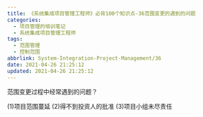 ```yaml
---
title: 《系统集成项目管理工程师》必背100个知识点-36范围变更的遇到的问题
categories:
  - 项目管理的培训笔记
  - 系统集成项目管理工程师
tags:
  - 范围管理
  - 控制范围
abbrlink: System-Integration-Project-Management/36
date: 2021-04-26 21:25:12
updated: 2021-04-26 21:25:12
---
```


范围变更过程中经常遇到的问题？

(1)项目范围蔓延
(2)得不到投资人的批准
(3)项目小组未尽责任
